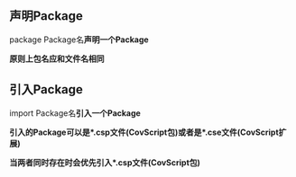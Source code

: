 ## 声明Package

package Package名**声明一个Package**

**原则上包名应和文件名相同**

## 引入Package

import Package名**引入一个Package**

**引入的Package可以是\*.csp文件\(CovScript包\)或者是\*.cse文件\(CovScript扩展\)**

**当两者同时存在时会优先引入\*.csp文件\(CovScript包\)**

